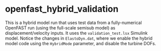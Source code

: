 # openfast_hybrid_validation

This is a hybrid model run that uses test data from a fully-numerical OpenFAST run (using the full-scale semisub model) as displacement/velocity inputs. It uses the `validation_test.lsx` Simulink model. Notice the changes in `ElastoDyn.dat`, where we enable the hybrid model code using the `HybridMode` parameter, and disable the turbine DOFs.